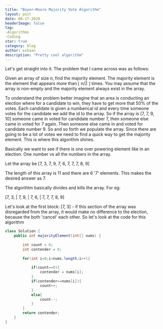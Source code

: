 ```yaml
---
title: "Boyer–Moore Majority Vote Algorithm"
layout: post
date: 08-17-2020
headerImage: false
tag:
-Algorithms
-Coding
star: true
category: blog
author: eshaan 
description: "Pretty cool algorithm"
---
```

Let's get straight into it. The problem that I came across was as follows:

Given an array of size n, find the majority element. The majority element is the element that appears more than ⌊ n/2 ⌋ times.
You may assume that the array is non-empty and the majority element always exist in the array.

To understand the problem better imagine that an area is conducting an election where for a candidate to win, they have to get more that 50% of the votes. Each candidate is given a numberical id and every time someone votes for the candidate we add the id to the array. So if the array is [7, 7, 9, 10] someone came in voted for candidate number 7, then someone else came in voted for 7 again. Then someone else came in and voted for candidate number 9. So and so forth we populate the array. Since there are going to be a lot of votes we need to find a quick way to get the majority element. This is where this algorithm shines.

Basically we want to see if there is one over powering element like in an election. One number vs all the numbers in the array.

Let the array be
[7, 3, 7, 9, 7, 6, 7, 7, 7, 8, 9]

The length of this array is 11 and there are 6 '7' elements. This makes the desired answer as 7.

The algorihtm basically divides and kills the array. For eg:

[7, 3, | 7, 9, | 7, 6, | 7, 7, 7, 8, 9]

Let's look at the first block: [7, 3] - if this section of the array was disregarded from the array, it would make no difference to the election, because the both 'cancel' each other. So let's look at the code for this algorithm

~~~java
class Solution {
    public int majorityElement(int[] nums) {
        
        int count = 0;
        int contender = 0;
        
        for(int i=0;i<nums.length;i++){
            
            if(count==0){
                contender = nums[i];
            }
            if(contender==nums[i]){
                count++;
            }
            else{
                count--;
            }
        }
        return contender;
    }
}
~~~

